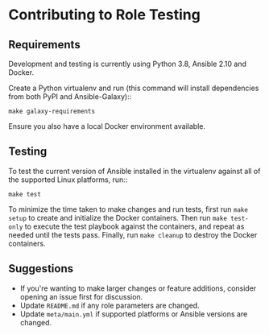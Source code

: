 Contributing to Role Testing
============================

Requirements
------------

Development and testing is currently using Python 3.8, Ansible 2.10 and Docker.

Create a Python virtualenv and run (this command will install dependencies from
both PyPI and Ansible-Galaxy)::

    make galaxy-requirements

Ensure you also have a local Docker environment available.

Testing
-------

To test the current version of Ansible installed in the virtualenv against all
of the supported Linux platforms, run::

    make test

To minimize the time taken to make changes and run tests, first run `make setup`
to create and initialize the Docker containers. Then run `make test-only` to
execute the test playbook against the containers, and repeat as needed until the
tests pass. Finally, run `make cleanup` to destroy the Docker containers.

Suggestions
-----------

*   If you're wanting to make larger changes or feature additions, consider
    opening an issue first for discussion.
*   Update `README.md` if any role parameters are changed.
*   Update `meta/main.yml` if supported platforms or Ansible versions are
    changed.
